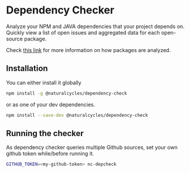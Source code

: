 # Dependency Checker

Analyze your NPM and JAVA dependencies that your project depends on.
Quickly view a list of open issues and aggregated data for each open-source package.

Check [this link](https://depchecker.com/blog/analyze-project-deps/) for more information on how packages are analyzed.
 

## Installation

You can either install it globally 
```bash
npm install -g @naturalcycles/dependency-check
```

or as one of your dev dependencies.

```bash
npm install --save-dev @naturalcycles/dependency-check
```

## Running the checker

As dependency checker queries multiple Github sources, set your own github token while/before running it.

```bash
GITHUB_TOKEN=<my-github-token> nc-depcheck
```
